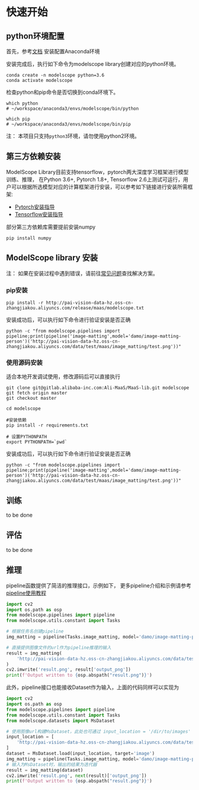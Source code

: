 # 快速开始

## python环境配置
首先，参考[文档](https://docs.anaconda.com/anaconda/install/) 安装配置Anaconda环境

安装完成后，执行如下命令为modelscope library创建对应的python环境。
```shell
conda create -n modelscope python=3.6
conda activate modelscope
```
检查python和pip命令是否切换到conda环境下。
```shell
which python
# ~/workspace/anaconda3/envs/modelscope/bin/python

which pip
# ~/workspace/anaconda3/envs/modelscope/bin/pip
```
注： 本项目只支持`python3`环境，请勿使用python2环境。

## 第三方依赖安装

ModelScope Library目前支持tensorflow，pytorch两大深度学习框架进行模型训练、推理， 在Python 3.6+,  Pytorch 1.8+, Tensorflow 2.6上测试可运行，用户可以根据所选模型对应的计算框架进行安装，可以参考如下链接进行安装所需框架:

* [Pytorch安装指导](https://pytorch.org/get-started/locally/)
* [Tensorflow安装指导](https://www.tensorflow.org/install/pip)

部分第三方依赖库需要提前安装numpy
```
pip install numpy
```

## ModelScope library 安装

注： 如果在安装过程中遇到错误，请前往[常见问题](faq.md)查找解决方案。

### pip安装
```shell
pip install -r http://pai-vision-data-hz.oss-cn-zhangjiakou.aliyuncs.com/release/maas/modelscope.txt
```

安装成功后，可以执行如下命令进行验证安装是否正确
```shell
python -c "from modelscope.pipelines import pipeline;print(pipeline('image-matting',model='damo/image-matting-person')('http://pai-vision-data-hz.oss-cn-zhangjiakou.aliyuncs.com/data/test/maas/image_matting/test.png'))"
```


### 使用源码安装

适合本地开发调试使用，修改源码后可以直接执行
```shell
git clone git@gitlab.alibaba-inc.com:Ali-MaaS/MaaS-lib.git modelscope
git fetch origin master
git checkout master

cd modelscope

#安装依赖
pip install -r requirements.txt

# 设置PYTHONPATH
export PYTHONPATH=`pwd`
```

安装成功后，可以执行如下命令进行验证安装是否正确
```shell
python -c "from modelscope.pipelines import pipeline;print(pipeline('image-matting',model='damo/image-matting-person')('http://pai-vision-data-hz.oss-cn-zhangjiakou.aliyuncs.com/data/test/maas/image_matting/test.png'))"
```


## 训练

to be done

## 评估

to be done

## 推理

pipeline函数提供了简洁的推理接口，示例如下， 更多pipeline介绍和示例请参考[pipeline使用教程](tutorials/pipeline.md)

```python
import cv2
import os.path as osp
from modelscope.pipelines import pipeline
from modelscope.utils.constant import Tasks

# 根据任务名创建pipeline
img_matting = pipeline(Tasks.image_matting, model='damo/image-matting-person')

# 直接提供图像文件的url作为pipeline推理的输入
result = img_matting(
    'http://pai-vision-data-hz.oss-cn-zhangjiakou.aliyuncs.com/data/test/maas/image_matting/test.png'
)
cv2.imwrite('result.png', result['output_png'])
print(f'Output written to {osp.abspath("result.png")}')

```

此外，pipeline接口也能接收Dataset作为输入，上面的代码同样可以实现为

```python
import cv2
import os.path as osp
from modelscope.pipelines import pipeline
from modelscope.utils.constant import Tasks
from modelscope.datasets import MsDataset

# 使用图像url构建MsDataset，此处也可通过 input_location = '/dir/to/images' 来使用本地文件夹
input_location = [
    'http://pai-vision-data-hz.oss-cn-zhangjiakou.aliyuncs.com/data/test/maas/image_matting/test.png'
]
dataset = MsDataset.load(input_location, target='image')
img_matting = pipeline(Tasks.image_matting, model='damo/image-matting-person')
# 输入为MsDataset时，输出的结果为迭代器
result = img_matting(dataset)
cv2.imwrite('result.png', next(result)['output_png'])
print(f'Output written to {osp.abspath("result.png")}')
```
